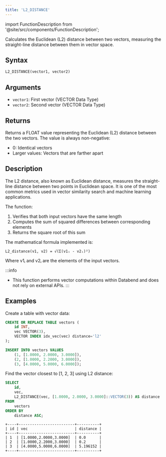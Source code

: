 ```yaml
---
title: 'L2_DISTANCE'
---
```


import FunctionDescription from '@site/src/components/FunctionDescription';

<FunctionDescription description="Introduced or updated: v1.2.777"/>

Calculates the Euclidean (L2) distance between two vectors, measuring the straight-line distance between them in vector space.

## Syntax

```sql
L2_DISTANCE(vector1, vector2)
```

## Arguments

- `vector1`: First vector (VECTOR Data Type)
- `vector2`: Second vector (VECTOR Data Type)

## Returns

Returns a FLOAT value representing the Euclidean (L2) distance between the two vectors. The value is always non-negative:
- 0: Identical vectors
- Larger values: Vectors that are farther apart

## Description

The L2 distance, also known as Euclidean distance, measures the straight-line distance between two points in Euclidean space. It is one of the most common metrics used in vector similarity search and machine learning applications.

The function:

1. Verifies that both input vectors have the same length
2. Computes the sum of squared differences between corresponding elements
3. Returns the square root of this sum

The mathematical formula implemented is:

```
L2_distance(v1, v2) = √(Σ(v1ᵢ - v2ᵢ)²)
```

Where v1ᵢ and v2ᵢ are the elements of the input vectors.

:::info
- This function performs vector computations within Databend and does not rely on external APIs.
:::

## Examples

Create a table with vector data:

```sql
CREATE OR REPLACE TABLE vectors (
    id INT,
    vec VECTOR(3),
    VECTOR INDEX idx_vec(vec) distance='l2'
);

INSERT INTO vectors VALUES
    (1, [1.0000, 2.0000, 3.0000]),
    (2, [1.0000, 2.2000, 3.0000]),
    (3, [4.0000, 5.0000, 6.0000]);
```

Find the vector closest to [1, 2, 3] using L2 distance:

```sql
SELECT 
    id,
    vec, 
    L2_DISTANCE(vec, [1.0000, 2.0000, 3.0000]::VECTOR(3)) AS distance
FROM 
    vectors
ORDER BY 
    distance ASC;
```

```
+----+-------------------------+----------+
| id | vec                     | distance |
+----+-------------------------+----------+
| 1  | [1.0000,2.0000,3.0000]  | 0.0      |
| 2  | [1.0000,2.2000,3.0000]  | 0.2      |
| 3  | [4.0000,5.0000,6.0000]  | 5.196152 |
+----+-------------------------+----------+
```